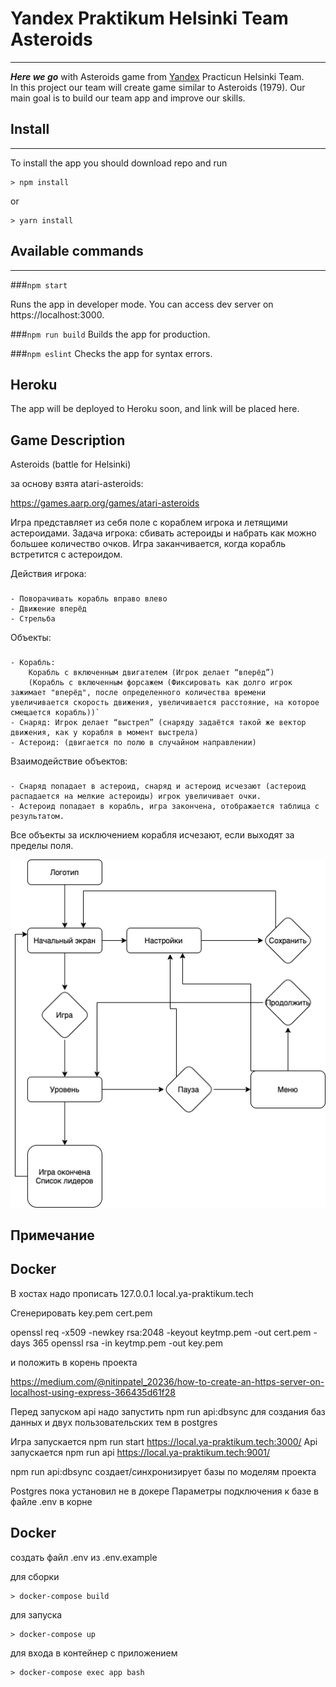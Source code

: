 # Yandex Praktikum Helsinki Team Asteroids

---

**_Here we go_** with Asteroids game from [Yandex](https://yandex.ru/) Practicun Helsinki Team. <br>
In this project our team will create game similar to Asteroids (1979). Our main goal is to build
our team app and improve our skills.

## Install

---

To install the app you should download repo and run
```
> npm install
```
or
```
> yarn install
```

## Available commands

---

###`npm start`

Runs the app in developer mode. You can access dev server on https://localhost:3000.

###`npm run build`
Builds the app for production.

###`npm eslint`
Checks the app for syntax errors.

## Heroku

The app will be deployed to Heroku soon, and link will be placed here.

## Game Description

Asteroids (battle for Helsinki)

за основу взята atari-asteroids:

https://games.aarp.org/games/atari-asteroids

Игра представляет из себя поле с кораблем игрока и летящими астероидами.
Задача игрока: сбивать астероиды и набрать как можно большее количество очков. Игра заканчивается, когда корабль встретится с астероидом.

Действия игрока:
###
	- Поворачивать корабль вправо влево
	- Движение вперёд
	- Стрельба

Объекты:
###
    - Корабль:
        Корабль с включенным двигателем (Игрок делает “вперёд”)
        (Корабль с включенным форсажем (Фиксировать как долго игрок зажимает "вперёд", после определенного количества времени увеличивается скорость движения, увеличивается расстояние, на которое смещается корабль))`
	- Снаряд: Игрок делает “выстрел” (снаряду задаётся такой же вектор движения, как у корабля в момент выстрела)
	- Астероид: (двигается по полю в случайном направлении)


Взаимодействие объектов:
###
	- Снаряд попадает в астероид, снаряд и астероид исчезают (астероид распадается на мелкие астероиды) игрок увеличивает очки.
	- Астероид попадает в корабль, игра закончена, отображается таблица с результатом.

Все объекты за исключением корабля исчезают, если выходят за пределы поля.

![Схема игры](game_references/shema.png)


## Примечание
## Docker

В хостах надо прописать
127.0.0.1 local.ya-praktikum.tech

Сгенерировать key.pem cert.pem

openssl req -x509 -newkey rsa:2048 -keyout keytmp.pem -out cert.pem -days 365
openssl rsa -in keytmp.pem -out key.pem

и положить в корень проекта

https://medium.com/@nitinpatel_20236/how-to-create-an-https-server-on-localhost-using-express-366435d61f28

Перед запуском api надо запустить
npm run api:dbsync
для создания баз данных и двух пользовательских тем в postgres

Игра запускается npm run start
https://local.ya-praktikum.tech:3000/
Api запускается npm run api
https://local.ya-praktikum.tech:9001/

npm run api:dbsync создает/синхронизирует базы по моделям проекта


Postgres пока установил не в докере
Параметры подключения к базе в файле .env в корне

## Docker

создать файл .env из .env.example

для сборки 
```
> docker-compose build
```

для запуска 
```
> docker-compose up
```

для входа в контейнер с приложением 
```
> docker-compose exec app bash
```

